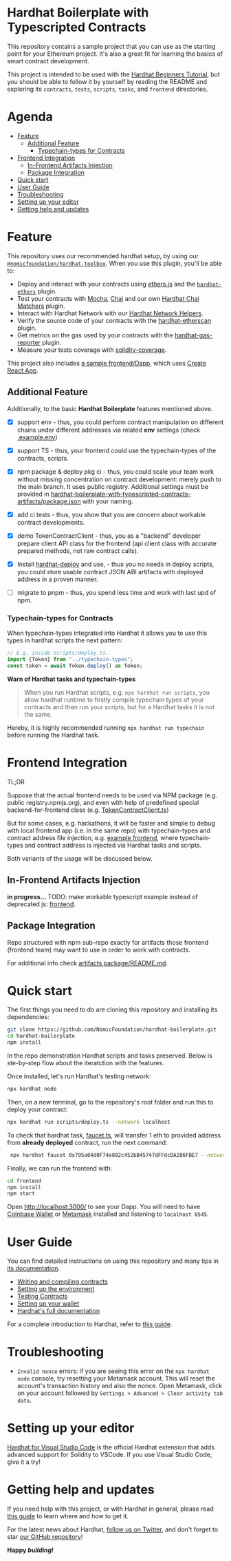 # Hardhat Boilerplate with Typescripted Contracts 

This repository contains a sample project that you can use as the starting point
for your Ethereum project. It's also a great fit for learning the basics of
smart contract development.

This project is intended to be used with the
[Hardhat Beginners Tutorial](https://hardhat.org/tutorial), but you should be
able to follow it by yourself by reading the README and exploring its
`contracts`, `tests`, `scripts`, `tasks`, and `frontend` directories.

# Agenda
* [Feature](#feature)
   * [Additional Feature](#additional-feature)
      * [Typechain-types for Contracts](#typechain-types-for-contracts)
* [Frontend Integration](#frontend-integration)
   * [In-Frontend Artifacts Injection](#in-frontend-artifacts-injection)
   * [Package Integration](#package-integration)
* [Quick start](#quick-start)
* [User Guide](#user-guide)
* [Troubleshooting](#troubleshooting)
* [Setting up your editor](#setting-up-your-editor)
* [Getting help and updates](#getting-help-and-updates)

# Feature

This repository uses our recommended hardhat setup, by using our [`@nomicfoundation/hardhat-toolbox`](https://hardhat.org/hardhat-runner/plugins/nomicfoundation-hardhat-toolbox). When you use this plugin, you'll be able to:

- Deploy and interact with your contracts using [ethers.js](https://docs.ethers.io/v5/) and the [`hardhat-ethers`](https://hardhat.org/hardhat-runner/plugins/nomiclabs-hardhat-ethers) plugin.
- Test your contracts with [Mocha](https://mochajs.org/), [Chai](https://chaijs.com/) and our own [Hardhat Chai Matchers](https://hardhat.org/hardhat-chai-matchers) plugin.
- Interact with Hardhat Network with our [Hardhat Network Helpers](https://hardhat.org/hardhat-network-helpers).
- Verify the source code of your contracts with the [hardhat-etherscan](https://hardhat.org/hardhat-runner/plugins/nomiclabs-hardhat-etherscan) plugin.
- Get metrics on the gas used by your contracts with the [hardhat-gas-reporter](https://github.com/cgewecke/hardhat-gas-reporter) plugin.
- Measure your tests coverage with [solidity-coverage](https://github.com/sc-forks/solidity-coverage).

This project also includes [a sample frontend/Dapp](./frontend), which uses [Create React App](https://github.com/facebook/create-react-app).

## Additional Feature
Additionally, to the basic **Hardhat Boilerplate** features mentioned above.

- [x] support env - thus, you could perform contract manipulation on different chains under different addresses via related **env** settings (check [.example.env](.example.env))
- [x] support TS - thus, your frontend could use the typechain-types of the contracts, scripts.
- [x] npm package & deploy pkg ci - thus, you could scale your team work without missing concentration on contract development: merely push to the main branch. It uses public registry. Additional settings must be provided in [hardhat-boilerplate-with-typescripted-contracts-artifacts/package.json](packages/hardhat-boilerplate-with-typescripted-contracts-artifacts/package.json) with your naming.  
- [x] add ci tests - thus, you show that you are concern about workable contract developments.
- [x] demo TokenContractClient - thus, you as a "backend" developer prepare client API class for the frontend
(api client class with accurate prepared methods, not raw contract calls).
- [x] Install [hardhat-deploy](https://github.com/wighawag/hardhat-deploy) and use, - thus you no needs in deploy scripts, you could store usable contract JSON ABI artifacts with deployed address in a proven manner.
- [ ] migrate to pnpm - thus, you spend less time and work with last upd of npm.


### Typechain-types for Contracts
When typechain-types integrated into Hardhat it allows you to use this types in hardhat scripts the next pattern:

```typescript
// E.g. inside scripts/deploy.ts.
import {Token} from "../typechain-types";
const token = await Token.deploy() as Token;
```

**Warn of Hardhat tasks and typechain-types**

> When you run Hardhat scripts, e.g. `npx hardhat run scripts`, you allow hardhat runtime to firstly compile 
typechain types of your contracts and then run your scripts, but for a Hardhat tasks it is not the same. 

Hereby, it is highly recommended running `npx hardhat run typechain` before running the Hardhat task.

# Frontend Integration
TL;DR

Suppose that the actual frontend needs to be used via NPM package (e.g. public registry.npmjs.org),
and even with help of predefined special backend-for-frontend class 
(e.g. [TokenContractClient.ts](frontend-clients/TokenContractClient.ts))

But for some cases, e.g. hackathons, it will be faster and simple to debug with local frontend app 
(i.e. in the same repo) with typechain-types and contract address file injection, e.g. [example frontend](frontend), 
where typechain-types and contract address is injected via Hardhat tasks and scripts. 

Both variants of the usage will be discussed below.

## In-Frontend Artifacts Injection
**in progress...** TODO: make workable typescript example instead of deprecated js: [frontend](frontend).

## Package Integration

Repo structured with npm sub-repo exactly for artifacts those frontend (frontend team) may want to use in order to 
work with contracts.

For additional info check 
[artifacts package/README.md](packages/hardhat-boilerplate-with-typescripted-contracts-artifacts/README.md).

# Quick start

The first things you need to do are cloning this repository and installing its
dependencies:

```sh
git clone https://github.com/NomicFoundation/hardhat-boilerplate.git
cd hardhat-boilerplate
npm install
```

In the repo demonstration Hardhat scripts and tasks preserved. 
Below is ste-by-step flow about the iteratction with the features. 

Once installed, let's run Hardhat's testing network:

```sh
npx hardhat node
```

Then, on a new terminal, go to the repository's root folder and run this to
deploy your contract:

```sh
npx hardhat run scripts/deploy.ts --network localhost
```

To check that hardhat task, [faucet.ts](tasks/faucet.ts), will transfer 1 eth 
to provided address from **already deployed** contract, run the next command:

```sh
 npx hardhat faucet 0x795a04d0F74e892c452bB45747dFFdcDA286FBE7 --network localhost
```

Finally, we can run the frontend with:

```sh
cd frontend
npm install
npm start
```

Open [http://localhost:3000/](http://localhost:3000/) to see your Dapp. You will
need to have [Coinbase Wallet](https://www.coinbase.com/wallet) or [Metamask](https://metamask.io) installed and listening to
`localhost 8545`.

# User Guide

You can find detailed instructions on using this repository and many tips in [its documentation](https://hardhat.org/tutorial).

- [Writing and compiling contracts](https://hardhat.org/tutorial/writing-and-compiling-contracts/)
- [Setting up the environment](https://hardhat.org/tutorial/setting-up-the-environment/)
- [Testing Contracts](https://hardhat.org/tutorial/testing-contracts/)
- [Setting up your wallet](https://hardhat.org/tutorial/boilerplate-project#how-to-use-it)
- [Hardhat's full documentation](https://hardhat.org/docs/)

For a complete introduction to Hardhat, refer to [this guide](https://hardhat.org/getting-started/#overview).

# Troubleshooting

- `Invalid nonce` errors: if you are seeing this error on the `npx hardhat node`
  console, try resetting your Metamask account. This will reset the account's
  transaction history and also the nonce. Open Metamask, click on your account
  followed by `Settings > Advanced > Clear activity tab data`.

# Setting up your editor

[Hardhat for Visual Studio Code](https://hardhat.org/hardhat-vscode) is the official Hardhat extension that adds advanced support for Solidity to VSCode. If you use Visual Studio Code, give it a try!

# Getting help and updates

If you need help with this project, or with Hardhat in general, please read [this guide](https://hardhat.org/hardhat-runner/docs/guides/getting-help) to learn where and how to get it.

For the latest news about Hardhat, [follow us on Twitter](https://twitter.com/HardhatHQ), and don't forget to star [our GitHub repository](https://github.com/NomicFoundation/hardhat)!

**Happy _building_!**
